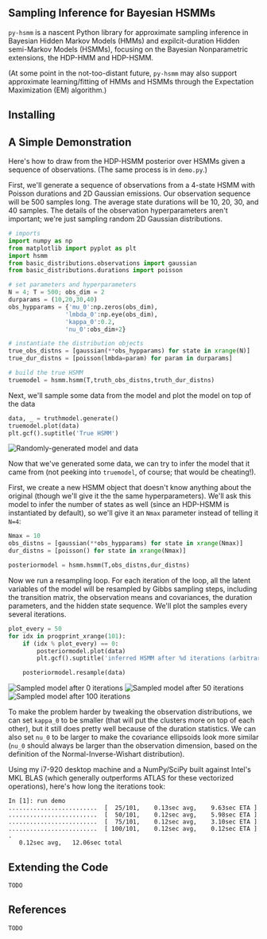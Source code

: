 ## Sampling Inference for Bayesian HSMMs ##
`py-hsmm` is a nascent Python library for approximate sampling inference in
Bayesian Hidden Markov Models (HMMs) and expilcit-duration Hidden semi-Markov
Models (HSMMs), focusing on the Bayesian Nonparametric extensions, the HDP-HMM
and HDP-HSMM. 

<!--
In the Bayesian paradigm, inference refers to both what would in other contexts
be called "learning" (or "parameter fitting") as well as "inference": all the
latent variables in the model, including hidden states and transition/emission
parameters, are included in the posterior distribution. The goal of sampling
inference is to produce (approximate) samples from the posterior, and each
sample roughly represents an alternative HMM or HSMM to explain the data. Using
the Bayesian Nonparametric HDP-HMM and HDP-HSMM, the sampled models that come
out can be of different complexity: there may be good explanations using only 5
states as well as good explanations that use 15 states. The purpose of this
sampling code is to produce samples of those alternatives.
-->

(At some point in the not-too-distant future, `py-hsmm` may also support
approximate learning/fitting of HMMs and HSMMs through the Expectation
Maximization (EM) algorithm.)

## Installing ##


## A Simple Demonstration ##
Here's how to draw from the HDP-HSMM posterior over HSMMs given a sequence of
observations. (The same process is in `demo.py`.)

First, we'll generate a sequence of observations from a 4-state HSMM with
Poisson durations and 2D Gaussian emissions. Our observation sequence will be
500 samples long. The average state durations will be 10, 20, 30, and 40
samples. The details of the observation hyperparameters aren't important; we're
just sampling random 2D Gaussian distributions.

```python
# imports
import numpy as np
from matplotlib import pyplot as plt
import hsmm
from basic_distributions.observations import gaussian
from basic_distributions.durations import poisson

# set parameters and hyperparameters
N = 4; T = 500; obs_dim = 2
durparams = (10,20,30,40)
obs_hypparams = {'mu_0':np.zeros(obs_dim),
                'lmbda_0':np.eye(obs_dim),
                'kappa_0':0.2,
                'nu_0':obs_dim+2}

# instantiate the distribution objects
true_obs_distns = [gaussian(**obs_hypparams) for state in xrange(N)]
true_dur_distns = [poisson(lmbda=param) for param in durparams]

# build the true HSMM
truemodel = hsmm.hsmm(T,truth_obs_distns,truth_dur_distns)
```

Next, we'll sample some data from the model and plot the model on top of the
data

```python
data, _ = truthmodel.generate()
truemodel.plot(data)
plt.gcf().suptitle('True HSMM')
```

![Randomly-generated model and data](https://github.com/mattjj/py-hsmm/raw/master/demo_images/truth.png)

Now that we've generated some data, we can try to infer the model that it came
from (not peeking into `truemodel`, of course; that would be cheating!).

First, we create a new HSMM object that doesn't know anything about the
original (though we'll give it the the same hyperparameters). We'll ask this
model to infer the number of states as well (since an HDP-HSMM is instantiated
by default), so we'll give it an `Nmax` parameter instead of telling it `N=4`:

```python
Nmax = 10
obs_distns = [gaussian(**obs_hypparams) for state in xrange(Nmax)]
dur_distns = [poisson() for state in xrange(Nmax)]

posteriormodel = hsmm.hsmm(T,obs_distns,dur_distns)
```

Now we run a resampling loop. For each iteration of the loop, all the latent
variables of the model will be resampled by Gibbs sampling steps, including the
transition matrix, the observation means and covariances, the duration
parameters, and the hidden state sequence. We'll plot the samples every several
iterations.

```python
plot_every = 50
for idx in progprint_xrange(101):
    if (idx % plot_every) == 0:
        posteriormodel.plot(data)
        plt.gcf().suptitle('inferred HSMM after %d iterations (arbitrary colors)' % idx)

    posteriormodel.resample(data)
```

![Sampled model after 0 iterations](https://github.com/mattjj/py-hsmm/raw/master/demo_images/posterior_sample_0.png)
![Sampled model after 50 iterations](https://github.com/mattjj/py-hsmm/raw/master/demo_images/posterior_sample_50.png)
![Sampled model after 100 iterations](https://github.com/mattjj/py-hsmm/raw/master/demo_images/posterior_sample_100.png)

To make the problem harder by tweaking the observation distributions, we can
set `kappa_0` to be smaller (that will put the clusters more on top of each
other), but it still does pretty well because of the duration statistics. We
can also set `nu_0` to be larger to make the covariance ellipsoids look more
similar (`nu_0` should always be larger than the observation dimension, based on
the definition of the Normal-Inverse-Wishart distribution).

Using my i7-920 desktop machine and a NumPy/SciPy built against Intel's MKL
BLAS (which generally outperforms ATLAS for these vectorized operations),
here's how long the iterations took:

```
In [1]: run demo
.........................  [  25/101,    0.13sec avg,    9.63sec ETA ]
.........................  [  50/101,    0.12sec avg,    5.98sec ETA ]
.........................  [  75/101,    0.12sec avg,    3.10sec ETA ]
.........................  [ 100/101,    0.12sec avg,    0.12sec ETA ]
.
   0.12sec avg,   12.06sec total
```

## Extending the Code ##
`TODO`

## References ##
`TODO`
